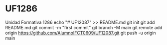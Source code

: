# UF1286
Unidad Formativa 1286
echo "# UF12087" >> README.md
git init
git add README.md
git commit -m "first commit"
git branch -M main
git remote add origin https://github.com/AlumnoIFCT0609/UF12087.git
git push -u origin main
